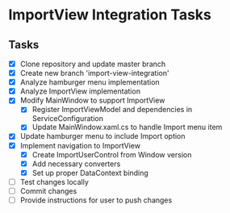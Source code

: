 # ImportView Integration Tasks

## Tasks
- [x] Clone repository and update master branch
- [x] Create new branch 'import-view-integration'
- [x] Analyze hamburger menu implementation
- [x] Analyze ImportView implementation
- [x] Modify MainWindow to support ImportView
  - [x] Register ImportViewModel and dependencies in ServiceConfiguration
  - [x] Update MainWindow.xaml.cs to handle Import menu item
- [x] Update hamburger menu to include Import option
- [x] Implement navigation to ImportView
  - [x] Create ImportUserControl from Window version
  - [x] Add necessary converters
  - [x] Set up proper DataContext binding
- [ ] Test changes locally
- [ ] Commit changes
- [ ] Provide instructions for user to push changes
